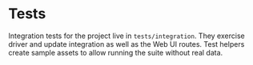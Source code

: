 # Tests

Integration tests for the project live in `tests/integration`. They exercise driver and update integration as well as the Web UI routes. Test helpers create sample assets to allow running the suite without real data.
